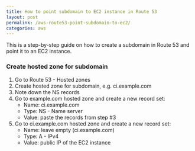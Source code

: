 ```yaml
---
title: How to point subdomain to EC2 instance in Route 53 
layout: post
permalink: /aws-route53-point-subdomain-to-ec2/
categories: aws
---
```


This is a step-by-step guide on how to create a subdomain in Route 53 and point it to an EC2 instance.

### Create hosted zone for subdomain

1. Go to Route 53 - Hosted zones
2. Create hosted zone for subdomain, e.g. ci.example.com
3. Note down the NS records
4. Go to example.com hosted zone and create a new record set:
    - Name: ci.example.com
    - Type: NS - Name server
    - Value: paste the records from step #3
5. Go to ci.example.com hosted zone and create a new record set:
    - Name: leave empty (ci.example.com)
    - Type: A - IPv4
    - Value: public IP of the EC2 instance